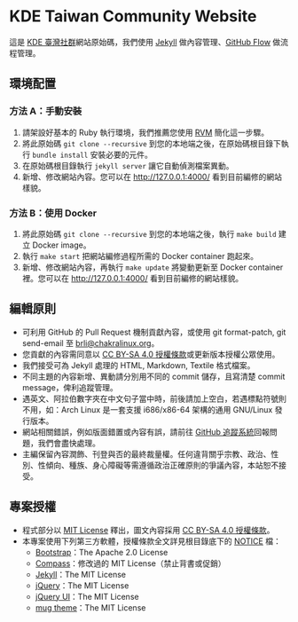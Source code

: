 # KDE Taiwan Community Website

這是 [KDE 臺灣社群]網站原始碼，我們使用 [Jekyll] 做內容管理、[GitHub Flow] 做流程管理。

[KDE 臺灣社群]: http://archlinux.tw/
[Jekyll]: http://jekyllrb.com/
[GitHub Flow]: https://guides.github.com/introduction/flow/


## 環境配置

### 方法 A：手動安裝

1. 請架設好基本的 Ruby 執行環境，我們推薦您使用 [RVM] 簡化這一步驟。
2. 將此原始碼 <code>git clone --recursive</code> 到您的本地端之後，在原始碼根目錄下執行 `bundle install` 安裝必要的元件。
3. 在原始碼根目錄執行 `jekyll server` 讓它自動偵測檔案異動。
4. 新增、修改網站內容。您可以在 http://127.0.0.1:4000/ 看到目前編修的網站樣貌。

[RVM]: https://rvm.io/

### 方法 B：使用 Docker

1. 將此原始碼 <code>git clone --recursive</code> 到您的本地端之後，執行 `make build` 建立 Docker image。
2. 執行 `make start` 把網站編修過程所需的 Docker container 跑起來。
3. 新增、修改網站內容，再執行 `make update` 將變動更新至 Docker container 裡。您可以在 http://127.0.0.1:4000/ 看到目前編修的網站樣貌。


## 編輯原則

* 可利用 GitHub 的 Pull Request 機制貢獻內容，或使用 git format-patch, git send-email 至 <brli@chakralinux.org>。
* 您貢獻的內容需同意以 [CC BY-SA 4.0 授權條款]或更新版本授權公眾使用。
* 我們接受可為 Jekyll 處理的 HTML, Markdown, Textile 格式檔案。
* 不同主題的內容新增、異動請分別用不同的 commit 儲存，且寫清楚 commit message，俾利追蹤管理。
* 遇英文、阿拉伯數字夾在中文句子當中時，前後請加上空白，若遇標點符號則不用，如：Arch Linux 是一套支援 i686/x86-64 架構的通用 GNU/Linux 發行版本。
* 網站相關錯誤，例如版面錯置或內容有誤，請前往 [GitHub 追蹤系統]回報問題，我們會盡快處理。
* 主編保留內容潤飾、刊登與否的最終裁量權。任何違背關乎宗教、政治、性別、性傾向、種族、身心障礙等需遵循政治正確原則的爭議內容，本站恕不接受。

[CC BY-SA 4.0 授權條款]: http://creativecommons.org/licenses/by-sa/4.0/deed.zh_TW 
[GitHub 追蹤系統]: https://github.com/linux-taiwan/arch.linux.org.tw/issues


## 專案授權

* 程式部分以 [MIT License] 釋出，圖文內容採用 [CC BY-SA 4.0 授權條款]。
* 本專案使用下列第三方軟體，授權條款全文詳見根目錄底下的 [NOTICE] 檔：
  * [Bootstrap]：The Apache 2.0 License
  * [Compass]：修改過的 MIT License（禁止背書或促銷）
  * [Jekyll]：The MIT License
  * [jQuery]：The MIT License
  * [jQuery UI]：The MIT License
  * [mug theme]：The MIT License

[MIT License]: LICENSE
[NOTICE]: NOTICE
[Bootstrap]: http://getbootstrap.com/
[Compass]: http://compass-style.org/
[Jekyll]: http://jekyllrb.com/
[jQuery]: http://jquery.com/
[jQuery UI]: http://jqueryui.com/
[mug theme]: https://github.com/nandomoreirame/mug/
